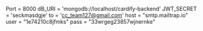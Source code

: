 Port = 8000
dB_URI = 'mongodb://localhost/cardify-backend'
JWT_SECRET = 'seckmasdgje'
to = 'cc_team127@gmail.com'
host = "smtp.mailtrap.io"
user = "1e74210c8jfmks"
pass = "33wrgeg23857wjnernke"